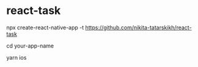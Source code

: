 # react-task

npx create-react-native-app -t https://github.com/nikita-tatarskikh/react-task 

cd your-app-name

yarn ios 
